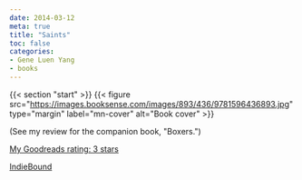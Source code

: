 ```yaml
---
date: 2014-03-12
meta: true
title: "Saints"
toc: false
categories:
- Gene Luen Yang
- books
---
```


{{< section "start" >}}
{{< figure src="https://images.booksense.com/images/893/436/9781596436893.jpg" type="margin" label="mn-cover" alt="Book cover" >}}

(See my review for the companion book, "Boxers.")

[My Goodreads rating: 3 stars](https://www.goodreads.com/review/show/883244074)  

[IndieBound](https://www.indiebound.org/book/9781596436893)
